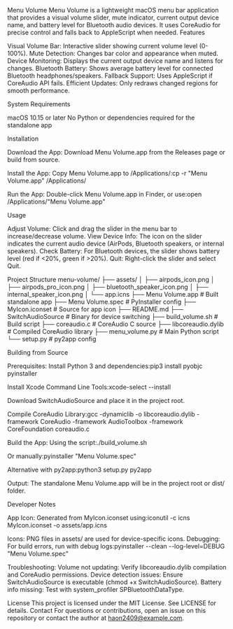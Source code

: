 Menu Volume
Menu Volume is a lightweight macOS menu bar application that provides a visual volume slider, mute indicator, current output device name, and battery level for Bluetooth audio devices. It uses CoreAudio for precise control and falls back to AppleScript when needed.
Features

Visual Volume Bar: Interactive slider showing current volume level (0-100%).
Mute Detection: Changes bar color and appearance when muted.
Device Monitoring: Displays the current output device name and listens for changes.
Bluetooth Battery: Shows average battery level for connected Bluetooth headphones/speakers.
Fallback Support: Uses AppleScript if CoreAudio API fails.
Efficient Updates: Only redraws changed regions for smooth performance.

System Requirements

macOS 10.15 or later
No Python or dependencies required for the standalone app

Installation

Download the App:
Download Menu Volume.app from the Releases page or build from source.


Install the App:
Copy Menu Volume.app to /Applications/:cp -r "Menu Volume.app" /Applications/




Run the App:
Double-click Menu Volume.app in Finder, or use:open /Applications/"Menu Volume.app"





Usage

Adjust Volume: Click and drag the slider in the menu bar to increase/decrease volume.
View Device Info: The icon on the slider indicates the current audio device (AirPods, Bluetooth speakers, or internal speakers).
Check Battery: For Bluetooth devices, the slider shows battery level (red if <20%, green if >20%).
Quit: Right-click the slider and select Quit.

Project Structure
menu-volume/
├── assets/
│   ├── airpods_icon.png
│   ├── airpods_pro_icon.png
│   ├── bluetooth_speaker_icon.png
│   ├── internal_speaker_icon.png
│   └── app.icns
├── Menu Volume.app          # Built standalone app
├── Menu Volume.spec         # PyInstaller config
├── MyIcon.iconset           # Source for app icon
├── README.md
├── SwitchAudioSource        # Binary for device switching
├── build_volume.sh          # Build script
├── coreaudio.c              # CoreAudio C source
├── libcoreaudio.dylib       # Compiled CoreAudio library
├── menu_volume.py           # Main Python script
└── setup.py                 # py2app config

Building from Source

Prerequisites:
Install Python 3 and dependencies:pip3 install pyobjc pyinstaller


Install Xcode Command Line Tools:xcode-select --install


Download SwitchAudioSource and place it in the project root.


Compile CoreAudio Library:gcc -dynamiclib -o libcoreaudio.dylib -framework CoreAudio -framework AudioToolbox -framework CoreFoundation coreaudio.c


Build the App:
Using the script:./build_volume.sh


Or manually:pyinstaller "Menu Volume.spec"


Alternative with py2app:python3 setup.py py2app




Output:
The standalone Menu Volume.app will be in the project root or dist/ folder.



Developer Notes

App Icon: Generated from MyIcon.iconset using:iconutil -c icns MyIcon.iconset -o assets/app.icns


Icons: PNG files in assets/ are used for device-specific icons.
Debugging: For build errors, run with debug logs:pyinstaller --clean --log-level=DEBUG "Menu Volume.spec"


Troubleshooting:
Volume not updating: Verify libcoreaudio.dylib compilation and CoreAudio permissions.
Device detection issues: Ensure SwitchAudioSource is executable (chmod +x SwitchAudioSource).
Battery info missing: Test with system_profiler SPBluetoothDataType.



License
This project is licensed under the MIT License. See LICENSE for details.
Contact
For questions or contributions, open an issue on this repository or contact the author at haon2409@example.com.